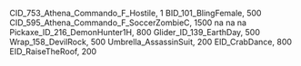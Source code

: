 CID_753_Athena_Commando_F_Hostile, 1
BID_101_BlingFemale, 500
CID_595_Athena_Commando_F_SoccerZombieC, 1500
na
na
na
Pickaxe_ID_216_DemonHunter1H, 800
Glider_ID_139_EarthDay, 500
Wrap_158_DevilRock, 500
Umbrella_AssassinSuit, 200
EID_CrabDance, 800
EID_RaiseTheRoof, 200
